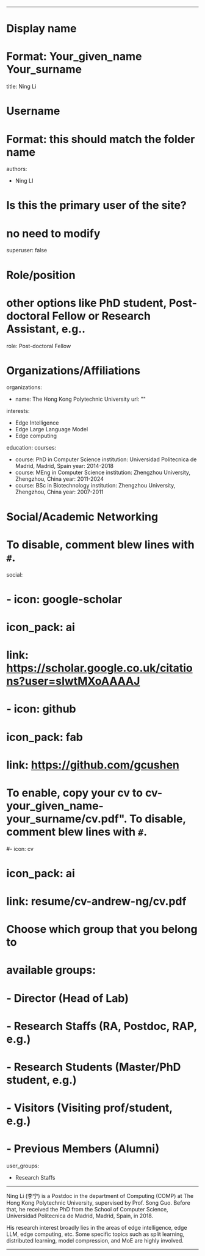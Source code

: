 
---
# Display name

# Format: Your_given_name Your_surname 

title: Ning Li

# Username

# Format: this should match the folder name

authors:

- Ning LI

# Is this the primary user of the site?

# no need to modify 

superuser: false

# Role/position

# other options like PhD student, Post-doctoral Fellow or Research Assistant, e.g..

role: Post-doctoral Fellow

# Organizations/Affiliations

organizations:

- name: The Hong Kong Polytechnic University
  url: ""

interests:

- Edge Intelligence
- Edge Large Language Model
- Edge computing

education:
  courses:

  - course: PhD in Computer Science
    institution: Universidad Politecnica de Madrid, Madrid, Spain
    year: 2014-2018
  - course: MEng in Computer Science
    institution: Zhengzhou University, Zhengzhou, China
    year: 2011-2024
  - course: BSc in Biotechnology
    institution: Zhengzhou University, Zhengzhou, China
    year: 2007-2011

# Social/Academic Networking

# To disable, comment blew lines with `#`.

social:

# - icon: google-scholar

#  icon_pack: ai

#  link: https://scholar.google.co.uk/citations?user=sIwtMXoAAAAJ

# - icon: github

#  icon_pack: fab

#  link: https://github.com/gcushen

# To enable, copy your cv to cv-your_given_name-your_surname/cv.pdf". To disable, comment blew lines with `#`.

#- icon: cv

#  icon_pack: ai

#  link: resume/cv-andrew-ng/cv.pdf

# Choose which group that you belong to

#  available groups:

#  - Director (Head of Lab)

#  - Research Staffs (RA, Postdoc, RAP, e.g.)

#  - Research Students (Master/PhD student, e.g.)

#  - Visitors (Visiting prof/student, e.g.)

#  - Previous Members (Alumni)

user_groups:

- Research Staffs

---

Ning Li (李宁) is a Postdoc in the department of Computing (COMP) at The Hong Kong Polytechnic University, supervised by Prof. Song Guo. Before that, he received the PhD from the School of Computer Science, Universidad Politecnica de Madrid, Madrid, Spain, in 2018.

His research interest broadly lies in the areas of edge intelligence, edge LLM, edge computing, etc. Some specific topics such as split learning, distributed learning, model compression, and MoE are highly involved.

---
